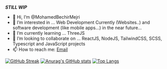 
**_STILL WIP_**

- 👋 Hi, I’m @MohamedBechirMejri
- 👀 I’m interested in ... Web Development Currently (Websites..) and software development (like mobile apps...) in the near future...
- 🌱 I’m currently learning ... ThreeJS
- 💞️ I’m looking to collaborate on ... ReactJS, NodeJS, TailwindCSS, SCSS, Typescript and JavaScript projects
- 📫 How to reach me: [Email](mailto:mohamedbechir.mejri.dev@gmail.com)
 
<!---
MohamedBechirMejri/MohamedBechirMejri is a ✨ special ✨ repository because its `README.md` (this file) appears on your GitHub profile. 
You can click the Preview link to take a look at your changes.
---> 

[![GitHub Streak](https://github-readme-streak-stats.herokuapp.com/?user=MohamedBechirMejri&currStreakNum=2FD3EB&fire=pink&sideLabels=F00&date_format=[Y.]n.j)](https://git.io/streak-stats) [![Anurag's GitHub stats](https://github-readme-stats.vercel.app/api?username=MohamedBechirMejri&show_icons=true&theme=swift&count_private=true)](https://github.com/anuraghazra/github-readme-stats) [![Top Langs](https://github-readme-stats.vercel.app/api/top-langs/?username=MohamedBechirMejri&layout=compact&show_icons=true&theme=swift&count_private=true&langs_count=10)](https://github.com/anuraghazra/github-readme-stats)
